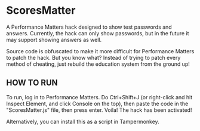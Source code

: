 # ScoresMatter
A Performance Matters hack designed to show test passwords and answers. Currently, the hack can only show passwords, but in the future it may support showing answers as well.

Source code is obfuscated to make it more difficult for Performance Matters to patch the hack. But you know what? Instead of trying to patch every method of cheating, just rebuild the education system from the ground up!


<h2>HOW TO RUN</h2>
To run, log in to Performance Matters. Do Ctrl+Shift+J (or right-click and hit Inspect Element, and click Console on the top), then paste the code in the "ScoresMatter.js" file, then press enter. Voila! The hack has been activated!

Alternatively, you can install this as a script in Tampermonkey.